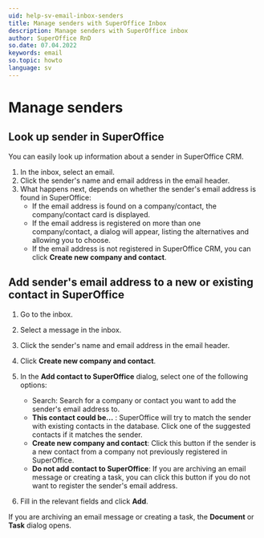 ```yaml
---
uid: help-sv-email-inbox-senders
title: Manage senders with SuperOffice Inbox
description: Manage senders with SuperOffice inbox
author: SuperOffice RnD
so.date: 07.04.2022
keywords: email
so.topic: howto
language: sv
---
```


# Manage senders

## Look up sender in SuperOffice

You can easily look up information about a sender in SuperOffice CRM.

1. In the inbox, select an email.
2. Click the sender's name and email address in the email header.
3. What happens next, depends on whether the sender's email address is found in SuperOffice:
    * If the email address is found on a company/contact, the company/contact card is displayed.
    * If the email address is registered on more than one company/contact, a dialog will appear, listing the alternatives and allowing you to choose.
    * If the email address is not registered in SuperOffice CRM, you can click **Create new company and contact**.

## Add sender's email address to a new or existing contact in SuperOffice

1. Go to the inbox.

2. Select a message in the inbox.

3. Click the sender's name and email address in the email header.

4. Click **Create new company and contact**.

5. In the **Add contact to SuperOffice** dialog, select one of the following options:
    * Search: Search for a company or contact you want to add the sender's email address to.
    * **This contact could be...** : SuperOffice will try to match the sender with existing contacts in the database. Click one of the suggested contacts if it matches the sender.
    * **Create new company and contact**: Click this button if the sender is a new contact from a company not previously registered in SuperOffice.
    * **Do not add contact to SuperOffice**: If you are archiving an email message or creating a task, you can click this button if you do not want to register the sender's email address.

6. Fill in the relevant fields and click **Add**.

If you are archiving an email message or creating a task, the **Document** or **Task** dialog opens.

<!-- Referenced links -->

<!-- Referenced images -->

